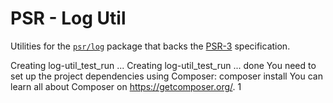 # PSR - Log Util
Utilities for the [`psr/log`][] package that backs the [PSR-3][] specification.

Creating log-util_test_run ...
Creating log-util_test_run ... done
You need to set up the project dependencies using Composer:  composer install
You can learn all about Composer on https://getcomposer.org/.
1

[`psr/log`]: https://packagist.org/packages/psr/log
[PSR-3]: https://www.php-fig.org/psr/psr-3/
